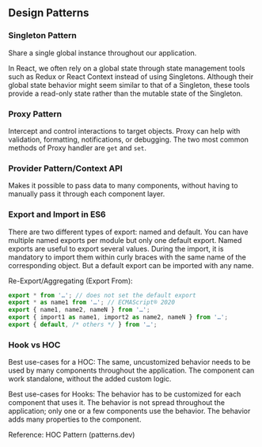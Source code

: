 ## Design Patterns

### Singleton Pattern
<!-- id: O)gkj,qXu:, noteType: Basic-66869 -->

Share a single global instance throughout our application.

In React, we often rely on a global state through state management tools such as Redux or React Context instead of using Singletons.
Although their global state behavior might seem similar to that of a Singleton, these tools provide a read-only state rather than the mutable state of the Singleton.

### Proxy Pattern
<!-- id: u_nwd~iW?V, noteType: Basic-66869 -->

Intercept and control interactions to target objects.
Proxy can help with validation, formatting, notifications, or debugging.
The two most common methods of Proxy handler are `get` and `set`.

### Provider Pattern/Context API
<!-- id: pP3h4;;xo<, noteType: Basic-66869 -->

Makes it possible to pass data to many components, without having to manually pass it through each component layer.

### Export and Import in ES6
<!-- id: (Pgm]fGAa, noteType: Basic-66869 -->

There are two different types of export: named and default.
You can have multiple named exports per module but only one default export.
Named exports are useful to export several values.
During the import, it is mandatory to import them within curly braces with the same name of the corresponding object.
But a default export can be imported with any name.

Re-Export/Aggregating (Export From):

```js
export * from '…'; // does not set the default export
export * as name1 from '…'; // ECMAScript® 2020
export { name1, name2, nameN } from '…';
export { import1 as name1, import2 as name2, nameN } from '…';
export { default, /* others */ } from '…';
```

### Hook vs HOC
<!-- id: m*1(H_^I<$, noteType: Basic-66869 -->

Best use-cases for a HOC:
The same, uncustomized behavior needs to be used by many components throughout the application.
The component can work standalone, without the added custom logic.

Best use-cases for Hooks:
The behavior has to be customized for each component that uses it.
The behavior is not spread throughout the application; only one or a few components use the behavior.
The behavior adds many properties to the component.

Reference: HOC Pattern (patterns.dev)
